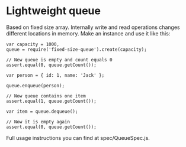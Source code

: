 # Lightweight queue

Based on fixed size array. Internally write and read operations changes different locations in memory. Make an instance and use it like this: 

    var capacity = 1000,
    queue = require('fixed-size-queue').create(capacity);
    
    // New queue is empty and count equals 0
    assert.equal(0, queue.getCount());    
    
    var person = { id: 1, name: 'Jack' };
    
    queue.enqueue(person);
    
    // Now queue contains one item
    assert.equal(1, queue.getCount());
            
    var item = queue.dequeue();
    
    // Now it is empty again
    assert.equal(0, queue.getCount());    
        
Full usage instructions you can find at spec/QueueSpec.js.